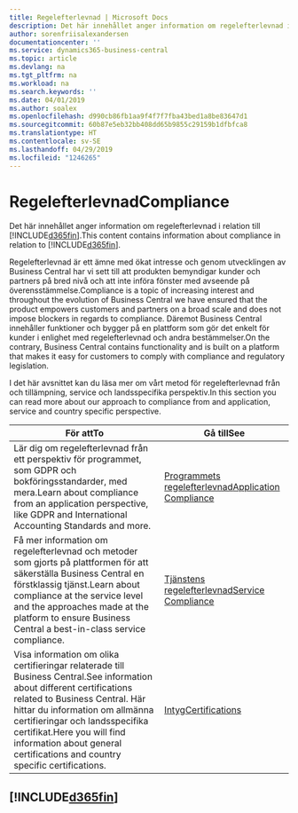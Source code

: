 ```yaml
---
title: Regelefterlevnad | Microsoft Docs
description: Det här innehållet anger information om regelefterlevnad i relation till Business Central.
author: sorenfriisalexandersen
documentationcenter: ''
ms.service: dynamics365-business-central
ms.topic: article
ms.devlang: na
ms.tgt_pltfrm: na
ms.workload: na
ms.search.keywords: ''
ms.date: 04/01/2019
ms.author: soalex
ms.openlocfilehash: d990cb86fb1aa9f4f7f7fba43bed1a8be83647d1
ms.sourcegitcommit: 60b87e5eb32bb408dd65b9855c29159b1dfbfca8
ms.translationtype: HT
ms.contentlocale: sv-SE
ms.lasthandoff: 04/29/2019
ms.locfileid: "1246265"
---
```

# <a name="compliance"></a><span data-ttu-id="9be25-103">Regelefterlevnad</span><span class="sxs-lookup"><span data-stu-id="9be25-103">Compliance</span></span>
<span data-ttu-id="9be25-104">Det här innehållet anger information om regelefterlevnad i relation till [!INCLUDE[d365fin](../includes/d365fin_md.md)].</span><span class="sxs-lookup"><span data-stu-id="9be25-104">This content contains information about compliance in relation to [!INCLUDE[d365fin](../includes/d365fin_md.md)].</span></span>  

<span data-ttu-id="9be25-105">Regelefterlevnad är ett ämne med ökat intresse och genom utvecklingen av Business Central har vi sett till att produkten bemyndigar kunder och partners på bred nivå och att inte införa fönster med avseende på överensstämmelse.</span><span class="sxs-lookup"><span data-stu-id="9be25-105">Compliance is a topic of increasing interest and throughout the evolution of Business Central we have ensured that the product empowers customers and partners on a broad scale and does not impose blockers in regards to compliance.</span></span> <span data-ttu-id="9be25-106">Däremot Business Central innehåller funktioner och bygger på en plattform som gör det enkelt för kunder i enlighet med regelefterlevnad och andra bestämmelser.</span><span class="sxs-lookup"><span data-stu-id="9be25-106">On the contrary, Business Central contains functionality and is built on a platform that makes it easy for customers to comply with compliance and regulatory legislation.</span></span>

<span data-ttu-id="9be25-107">I det här avsnittet kan du läsa mer om vårt metod för regelefterlevnad från och tillämpning, service och landsspecifika perspektiv.</span><span class="sxs-lookup"><span data-stu-id="9be25-107">In this section you can read more about our approach to compliance from and application, service and country specific perspective.</span></span>

|<span data-ttu-id="9be25-108">**För att**</span><span class="sxs-lookup"><span data-stu-id="9be25-108">**To**</span></span>|<span data-ttu-id="9be25-109">**Gå till**</span><span class="sxs-lookup"><span data-stu-id="9be25-109">**See**</span></span>|  
|------------|-------------|  
|<span data-ttu-id="9be25-110">Lär dig om regelefterlevnad från ett perspektiv för programmet, som GDPR och bokföringsstandarder, med mera.</span><span class="sxs-lookup"><span data-stu-id="9be25-110">Learn about compliance from an application perspective, like GDPR and International Accounting Standards and more.</span></span>|[<span data-ttu-id="9be25-111">Programmets regelefterlevnad</span><span class="sxs-lookup"><span data-stu-id="9be25-111">Application Compliance</span></span>](compliance-application-compliance.md)|  
|<span data-ttu-id="9be25-112">Få mer information om regelefterlevnad och metoder som gjorts på plattformen för att säkerställa Business Central en förstklassig tjänst.</span><span class="sxs-lookup"><span data-stu-id="9be25-112">Learn about compliance at the service level and the approaches made at the platform to ensure Business Central a best-in-class service compliance.</span></span>|[<span data-ttu-id="9be25-113">Tjänstens regelefterlevnad</span><span class="sxs-lookup"><span data-stu-id="9be25-113">Service Compliance</span></span>](compliance-service-compliance.md)|  
|<span data-ttu-id="9be25-114">Visa information om olika certifieringar relaterade till Business Central.</span><span class="sxs-lookup"><span data-stu-id="9be25-114">See information about different certifications related to Business Central.</span></span> <span data-ttu-id="9be25-115">Här hittar du information om allmänna certifieringar och landsspecifika certifikat.</span><span class="sxs-lookup"><span data-stu-id="9be25-115">Here you will find information about general certifications and country specific certifications.</span></span>|[<span data-ttu-id="9be25-116">Intyg</span><span class="sxs-lookup"><span data-stu-id="9be25-116">Certifications</span></span>](compliance-certifications.md)|  

 ## [!INCLUDE[d365fin](../includes/free_trial_md.md)]  
 

